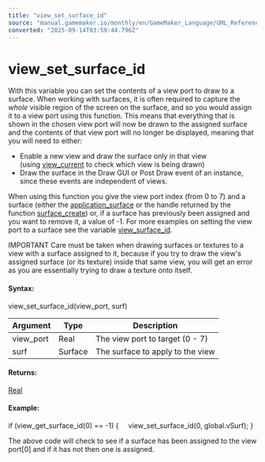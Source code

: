 ```yaml
---
title: "view_set_surface_id"
source: "manual.gamemaker.io/monthly/en/GameMaker_Language/GML_Reference/Cameras_And_Display/Cameras_And_Viewports/view_set_surface_id.htm"
converted: "2025-09-14T03:59:44.796Z"
---
```


# view\_set\_surface\_id

With this variable you can set the contents of a view port to draw to a surface. When working with surfaces, it is often required to capture the _whole_ visible region of the screen on the surface, and so you would assign it to a view port using this function. This means that everything that is shown in the chosen view port will now be drawn to the assigned surface and the contents of that view port will no longer be displayed, meaning that you will need to either:

-   Enable a new view and draw the surface only in that view (using [view\_current](view_current.md) to check which view is being drawn)
-   Draw the surface in the Draw GUI or Post Draw event of an instance, since these events are independent of views.

When using this function you give the view port index (from 0 to 7) and a surface (either the [application\_surface](../../Drawing/Surfaces/application_surface.md) or the handle returned by the function [surface\_create](../../Drawing/Surfaces/surface_create.md)) or, if a surface has previously been assigned and you want to remove it, a value of \-1. For more examples on setting the view port to a surface see the variable [view\_surface\_id](view_surface_id.md).

IMPORTANT Care must be taken when drawing surfaces or textures to a view with a surface assigned to it, because if you try to draw the view's assigned surface (or its texture) inside that same view, you will get an error as you are essentially trying to draw a texture onto itself.

#### Syntax:

view\_set\_surface\_id(view\_port, surf)

| Argument | Type | Description |
| --- | --- | --- |
| view_port | Real | The view port to target (0 - 7) |
| surf | Surface | The surface to apply to the view |

#### Returns:

[Real](../../../GML_Overview/Data_Types.md)

#### Example:

if (view\_get\_surface\_id(0) == -1)
{
    view\_set\_surface\_id(0, global.vSurf);
}

The above code will check to see if a surface has been assigned to the view port\[0\] and if it has not then one is assigned.